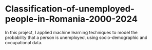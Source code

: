 # Classification-of-unemployed-people-in-Romania-2000-2024
In this project, I applied machine learning techniques to model the probability that a person is unemployed, using socio-demographic and occupational data.

